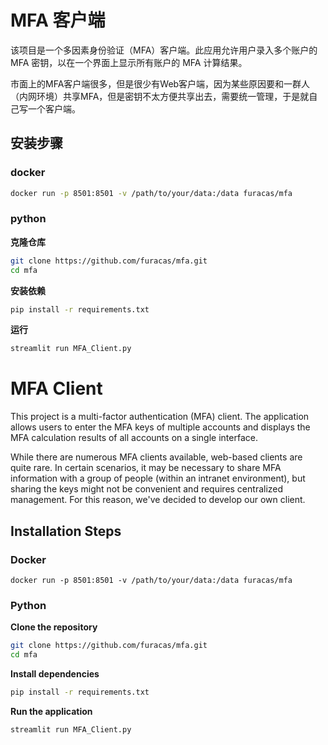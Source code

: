# MFA 客户端

该项目是一个多因素身份验证（MFA）客户端。此应用允许用户录入多个账户的 MFA 密钥，以在一个界面上显示所有账户的 MFA 计算结果。

市面上的MFA客户端很多，但是很少有Web客户端，因为某些原因要和一群人（内网环境）共享MFA，但是密钥不太方便共享出去，需要统一管理，于是就自己写一个客户端。


## 安装步骤

### docker
```bash
docker run -p 8501:8501 -v /path/to/your/data:/data furacas/mfa
```


### python

**克隆仓库**
```bash
git clone https://github.com/furacas/mfa.git
cd mfa
```
**安装依赖**
```bash
pip install -r requirements.txt
```
**运行**
```bash
streamlit run MFA_Client.py
```

# MFA Client
This project is a multi-factor authentication (MFA) client. The application allows users to enter the MFA keys of multiple accounts and displays the MFA calculation results of all accounts on a single interface.

While there are numerous MFA clients available, web-based clients are quite rare. In certain scenarios, it may be necessary to share MFA information with a group of people (within an intranet environment), but sharing the keys might not be convenient and requires centralized management. For this reason, we've decided to develop our own client.

## Installation Steps
### Docker
```
docker run -p 8501:8501 -v /path/to/your/data:/data furacas/mfa
```

### Python
**Clone the repository**
```bash
git clone https://github.com/furacas/mfa.git
cd mfa
```

**Install dependencies**
```bash
pip install -r requirements.txt
```

**Run the application**
```bash
streamlit run MFA_Client.py
```
